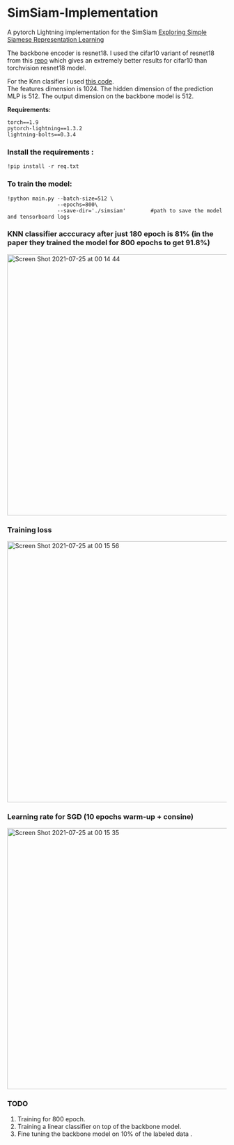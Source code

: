 # SimSiam-Implementation
A pytorch Lightning implementation for the SimSiam  [Exploring Simple Siamese Representation Learning](https://arxiv.org/abs/2011.10566)

The backbone encoder is resnet18. I used the cifar10 variant of resnet18 from this [repo](https://github.com/huyvnphan/PyTorch_CIFAR10/blob/master/cifar10_models/resnet.py) which gives an extremely better results for cifar10 than torchvision resnet18 model. 

For the Knn clasifier I used [this code](https://github.com/IgorSusmelj/barlowtwins/blob/main/utils.py).  
The features dimension is 1024. The hidden dimension of the prediction MLP is 512. The output dimension on the backbone model is 512.

**Requirements:**

```
torch==1.9
pytorch-lightning==1.3.2
lightning-bolts==0.3.4
```

### Install the requirements :
```
!pip install -r req.txt
```

### To train the model:
```
!python main.py --batch-size=512 \
                --epochs=800\
                --save-dir='./simsiam'        #path to save the model and tensorboard logs 
```

### KNN classifier acccuracy after just 180 epoch is 81% (in the paper they trained the model for 800 epochs to get 91.8%)
<img width="600" alt="Screen Shot 2021-07-25 at 00 14 44" src="https://user-images.githubusercontent.com/37993690/126883827-44a66a2e-7867-4e88-9499-83451b9f0174.png">

### Training loss
<img width="600" alt="Screen Shot 2021-07-25 at 00 15 56" src="https://user-images.githubusercontent.com/37993690/126883872-ea9d605d-2dc0-44d5-8a83-259b4702e168.png">

### Learning rate for SGD (10 epochs warm-up + consine)
<img width="600" alt="Screen Shot 2021-07-25 at 00 15 35" src="https://user-images.githubusercontent.com/37993690/126884424-ceba149b-699e-43ee-831c-e548ee02550d.png">

                                                               
                                                               
### TODO
 1. Training for 800 epoch.
 2. Training a linear classifier on top of the backbone model.
 3. Fine tuning the backbone model on 10% of the labeled data .                                                             
                                                               

